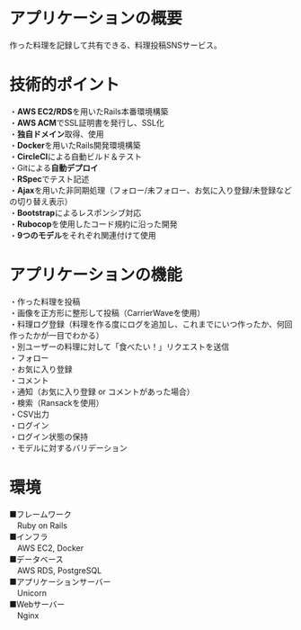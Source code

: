# アプリケーションの概要
作った料理を記録して共有できる、料理投稿SNSサービス。

# 技術的ポイント
・**AWS EC2/RDS**を用いたRails本番環境構築  
・**AWS ACM**でSSL証明書を発行し、SSL化  
・**独自ドメイン**取得、使用  
・**Docker**を用いたRails開発環境構築  
・**CircleCI**による自動ビルド＆テスト  
・Gitによる**自動デプロイ**  
・**RSpec**でテスト記述  
・**Ajax**を用いた非同期処理（フォロー/未フォロー、お気に入り登録/未登録などの切り替え表示）  
・**Bootstrap**によるレスポンシブ対応  
・**Rubocop**を使用したコード規約に沿った開発  
・**9つのモデル**をそれぞれ関連付けて使用  

# アプリケーションの機能
・作った料理を投稿  
・画像を正方形に整形して投稿（CarrierWaveを使用）  
・料理ログ登録（料理を作る度にログを追加し、これまでにいつ作ったか、何回作ったかが一目でわかる）  
・別ユーザーの料理に対して「食べたい！」リクエストを送信  
・フォロー  
・お気に入り登録  
・コメント  
・通知（お気に入り登録 or コメントがあった場合）  
・検索（Ransackを使用）  
・CSV出力  
・ログイン  
・ログイン状態の保持  
・モデルに対するバリデーション  

# 環境
■フレームワーク  
　Ruby on Rails  
■インフラ  
　AWS EC2, Docker  
■データベース  
　AWS RDS, PostgreSQL  
■アプリケーションサーバー  
　Unicorn  
■Webサーバー  
　Nginx  
